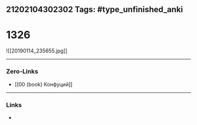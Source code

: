 21202104302302
Tags: #type_unfinished_anki 
---
# 1326

![[20190114_235655.jpg]]

---
### Zero-Links
- [[00 (book) Конфуций]]
---
### Links
-